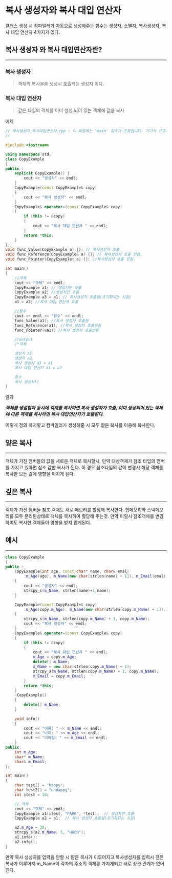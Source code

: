 # 복사 생성자와 복사 대입 연산자

클래스 생성 시 컴파일러가 자동으로 생성해주는 함수는 생성자, 소멸자, 복사생성자, 복사 대입 연산자 4가지가 있다.  
## 복사 생성자 와 복사 대입연산자란?
---
### **복사 생성자**
> 객체의 복사본을 생성시 호출되는 생성자 이다.  
### **복사 대입 연산자**
> 같은 타입의 객체를 이미 생성 되어 있는 객체에 값을 복사

예제
```c++
// 복사생성자_복사대입연산자.cpp : 이 파일에는 'main' 함수가 포함됩니다. 거기서 프로그램 실행이 시작되고 종료됩니다.
//

#include <iostream>

using namespace std;
class CopyExample
{
public :
    explicit CopyExample() {
        cout << "생성자" << endl;
    }
    CopyExample(const CopyExample& copy)
    {
        cout << "복사 생성자" << endl;
    }
    CopyExample& operator=(const CopyExample& copy)
    {
        if (this != &copy)
        {
            cout << "복사 대입 연산자 " << endl;
        }
        return *this;
    }
};
void func_Value(CopyExample a) {}; // 복사생성자 호출
void func_Reference(CopyExample& a) {}; // 복사생성자 호출 안됨.
void func_Pointer(CopyExample* a) {}; //복사생성자 호출 안됨.

int main()
{
    //객체
    cout << "객체" << endl;
    CopyExample a1; // 생성자만 호출
    CopyExample a2; //생성자만 호출
    CopyExample a3 = a1; // 복사생성자 호출됨(초기화되는 시점)
    a1 = a2; //복사 대입 연산자 호출

    //함수
    cout << endl << "함수" << endl;
    func_Value(a1); //복사 생성자 호출됨
    func_Reference(a1); //복사 생성자 호출안됨
    func_Pointer(&a1); //복사 생성자 호출안됨

    //output
    /*객체

    생성자 a1
    생성자 a2
    복사 생성자 a3 = a1
    복사 대입 연산자 a1 = a2

    함수
    복사 생성자*/
}
```
결과

***객체를 생섬함과 동시에 객체를 복사하면 복사 생성자가 호출, 이미 생성되어 있는 객체에 다른 객체를 복사하면 복사 대입연산자가 호출된다.***   

이렇게 정의 하지앟고 컴파일러가 생성해줄 시 모두 얕은 복사를 이용해 복사한다.  

## 얕은 복사
---
객체가 가진 맴버들의 값을 새로운 객체로 복사할시, 만약 대상객체가 참조 타입의 맴버를 가지고 있따면 참조 값만 복사가 된다. 이 경우 참조타입의 값이 변경시 해당 객체를 복사한 모든 값에 영향을 미치게 된다.  


## 깊은 복사
---
객체가 가진 맴버들 참조 객체도 새로 메모리를 할당해 복사한다. 힙메모리와 스텍메모리를 모두 분리된상태로 객체를 복사하여 할당해 주는것. 만약 이럴시 참조객체를 변경하여도 복사한 객체들이 영향을 받지 않게된다.

## 예시
---
```c++
class CopyExample
{
public :    
    CopyExample(int age, const char* name, char& emal)
        :m_Age(age), m_Name(new char[strlen(name) + 1]), m_Email(emal)
    {
        cout << "생성자" << endl;
        strcpy_s(m_Name, strlen(name)+1,name);
    }

    CopyExample(const CopyExample& copy)
        :m_Age(copy.m_Age), m_Name(new char[strlen(copy.m_Name) + 1]), m_Email(copy.m_Email)
    {
        strcpy_s(m_Name, strlen(copy.m_Name) + 1, copy.m_Name);
        cout << "복사 생성자" << endl;
    }
    CopyExample& operator=(const CopyExample& copy)
    {
        if (this != &copy)
        {
            cout << "복사 대입 연산자 " << endl;
            m_Age = copy.m_Age;
            delete[] m_Name;
            m_Name = new char[strlen(copy.m_Name) + 1];
            strcpy_s(m_Name, strlen(copy.m_Name) + 1, copy.m_Name);
            m_Email = copy.m_Email;
        }
        return *this;
    }
    ~CopyExample()
    {
        delete[] m_Name;
    }

    void info()
    {
        cout << "이름: " << m_Name << endl;
        cout << "나이: " << m_Age << endl;
        cout << "이메일: " << m_Email << endl;
    }
public:
    int m_Age;
    char* m_Name;
    char& m_Email;
};

int main()
{
    char test[] = "happy";
    char test2[] = "unHappy";
    int itest = 10;

    // 객체
    cout << "객체" << endl;
    CopyExample a1(itest, "PARK", *test);  // 생성자만 호출    
    CopyExample a2 = a1;  // 복사 생성자 호출됨(초기화되는 시점)    

    a2.m_Age = 30;
    strcpy_s(a2.m_Name, 5, "HOON");
    a1.info();
    a2.info(); 
}
```
만약 복사 생성자를 입력을 안할 시 얕은 복사가 이루어지고 복사생성자를 입력시 깊은 복사가 이루어져 m_Name이 각자의 주소의 객체를 가지게되고 서로 상관 관계가 없어진다.
